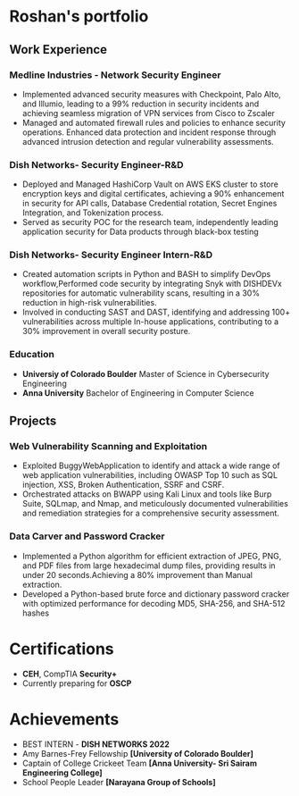 # Roshan's portfolio

## Work Experience

### Medline Industries - Network Security Engineer 
- Implemented advanced security measures with Checkpoint, Palo Alto, and Illumio, leading to a 99% reduction in
security incidents and achieving seamless migration of VPN services from Cisco to Zscaler
- Managed and automated firewall rules and policies to enhance security operations. Enhanced data protection and
incident response through advanced intrusion detection and regular vulnerability assessments.
### Dish Networks- Security Engineer-R&D
- Deployed and Managed HashiCorp Vault on AWS EKS cluster to store encryption keys and digital certificates,
achieving a 90% enhancement in security for API calls, Database Credential rotation, Secret Engines Integration,
and Tokenization process.
- Served as security POC for the research team, independently leading application security for Data products
through black-box testing
### Dish Networks- Security Engineer Intern-R&D
- Created automation scripts in Python and BASH to simplify DevOps workflow,Performed code security by
integrating Snyk with DISHDEVx repositories for automatic vulnerability scans, resulting in a 30% reduction in
high-risk vulnerabilities.
- Involved in conducting SAST and DAST, identifying and addressing 100+ vulnerabilities across multiple In-house
applications, contributing to a 30% improvement in overall security posture.

### Education
- **Universiy of Colorado Boulder**
  Master of Science in Cybersecurity Engineering
- **Anna University**
 Bachelor of Engineering in Computer Science 

## Projects

### Web Vulnerability Scanning and Exploitation
- Exploited BuggyWebApplication to identify and attack a wide range of web application vulnerabilities, including
OWASP Top 10 such as SQL injection, XSS, Broken Authentication, SSRF and CSRF.
- Orchestrated attacks on BWAPP using Kali Linux and tools like Burp Suite, SQLmap, and Nmap, and
meticulously documented vulnerabilities and remediation strategies for a comprehensive security assessment.

### Data Carver and Password Cracker
- Implemented a Python algorithm for efficient extraction of JPEG, PNG, and PDF files from large hexadecimal
dump files, providing results in under 20 seconds.Achieving a 80% improvement than Manual extraction.
- Developed a Python-based brute force and dictionary password cracker with optimized performance for decoding
MD5, SHA-256, and SHA-512 hashes

# Certifications
- **CEH**, CompTIA **Security+**
- Currently preparing for **OSCP**

# Achievements
- BEST INTERN - **DISH NETWORKS 2022**
- Amy Barnes-Frey Fellowship **[University of Colorado Boulder]**
- Captain of College Crickeet Team **[Anna University- Sri Sairam Engineering College]**
- School People Leader **[Narayana Group of Schools]**

